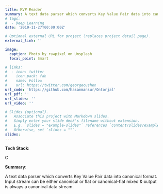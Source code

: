 ```yaml
---
title: KVP Reader
summary: A text data parser which converts Key Value Pair data into canonical format. Input stream can be either canonical or flat or canonical-flat mixed & output is always a canonical data stream.
# tags:
#  - Deep Learning
date: '2019-11-27T00:00:00Z'

# Optional external URL for project (replaces project detail page).
external_link: ''

image:
  caption: Photo by rawpixel on Unsplash
  focal_point: Smart

# links:
#  - icon: twitter
#    icon_pack: fab
#    name: Follow
#    url: https://twitter.com/georgecushen
url_code: 'https://github.com/hasanmansur/Ontorjal'
url_pdf: ''
url_slides: ''
url_video: ''

# Slides (optional).
#   Associate this project with Markdown slides.
#   Simply enter your slide deck's filename without extension.
#   E.g. `slides = "example-slides"` references `content/slides/example-slides.md`.
#   Otherwise, set `slides = ""`.
slides: 
---
```

**Tech Stack:**

C

**Summary:**

A text data parser which converts Key Value Pair data into canonical format. Input stream can be either canonical or flat or canonical-flat mixed & output is always a canonical data stream.
